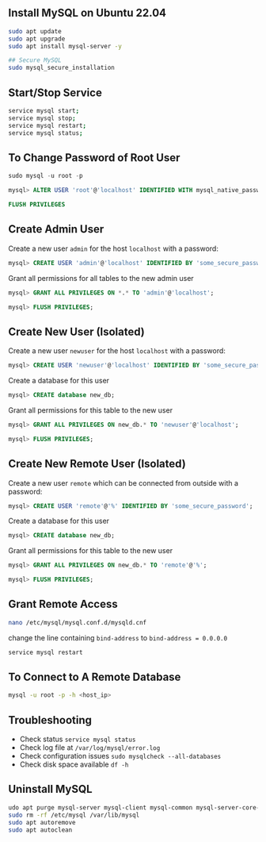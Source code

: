 
## Install MySQL on Ubuntu 22.04

```bash
sudo apt update
sudo apt upgrade
sudo apt install mysql-server -y

## Secure MySQL
sudo mysql_secure_installation
```
## Start/Stop Service

```bash
service mysql start;
service mysql stop;
service mysql restart;
service mysql status;
```

## To Change Password of Root User

```sql
sudo mysql -u root -p

mysql> ALTER USER 'root'@'localhost' IDENTIFIED WITH mysql_native_password BY 'password'

FLUSH PRIVILEGES
```

## Create Admin User

Create a new user `admin` for the host `localhost` with a password:

```sql
mysql> CREATE USER 'admin'@'localhost' IDENTIFIED BY 'some_secure_password';
```

Grant all permissions for all tables to the new admin user

```sql
mysql> GRANT ALL PRIVILEGES ON *.* TO 'admin'@'localhost';

mysql> FLUSH PRIVILEGES;
```

## Create New User (Isolated)

Create a new user `newuser` for the host `localhost` with a password:

```sql
mysql> CREATE USER 'newuser'@'localhost' IDENTIFIED BY 'some_secure_password';
```

Create a database for this user

```sql
mysql> CREATE database new_db;
```
Grant all permissions for this table to the new user

```sql
mysql> GRANT ALL PRIVILEGES ON new_db.* TO 'newuser'@'localhost';

mysql> FLUSH PRIVILEGES;
```

## Create New Remote User (Isolated)

Create a new user `remote` which can be connected from outside with a password:

```sql
mysql> CREATE USER 'remote'@'%' IDENTIFIED BY 'some_secure_password';
```

Create a database for this user

```sql
mysql> CREATE database new_db;
```
Grant all permissions for this table to the new user

```sql
mysql> GRANT ALL PRIVILEGES ON new_db.* TO 'remote'@'%';

mysql> FLUSH PRIVILEGES;
```

## Grant Remote Access

```bash
nano /etc/mysql/mysql.conf.d/mysqld.cnf
```
change the line containing `bind-address` to `bind-address = 0.0.0.0`
```bash
service mysql restart
```

## To Connect to A Remote Database

```bash
mysql -u root -p -h <host_ip>
```

## Troubleshooting

- Check status `service mysql status`
- Check log file at `/var/log/mysql/error.log`
- Check configuration issues `sudo mysqlcheck --all-databases`
- Check disk space available `df -h`


## Uninstall MySQL
```bash
udo apt purge mysql-server mysql-client mysql-common mysql-server-core-5.5 mysql-client-core-5.5
sudo rm -rf /etc/mysql /var/lib/mysql
sudo apt autoremove
sudo apt autoclean
```
